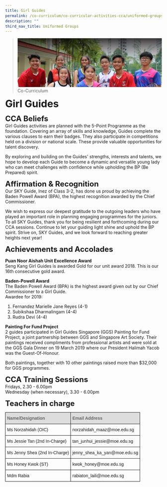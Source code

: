 ```yaml
---
title: Girl Guides
permalink: /co-curriculum/co-curricular-activities-cca/uniformed-groups/girl-guides
description: ""
third_nav_title: Uniformed Groups
---
```

>![](/images/About%20us.jpg)
>Co-Curriculum

**<font size=6>Girl Guides</font>**

**<font size=5>CCA Beliefs</font>**<br>
Girl Guides activities are planned with the 5-Point Programme as the foundation. Covering an array of skills and knowledge, Guides complete the various clauses to earn their badges. They also participate in competitions held on a division or national scale. These provide valuable opportunities for talent discovery. 

  

By exploring and building on the Guides' strengths, interests and talents, we hope to develop each Guide to become a dynamic and versatile young lady who can meet challenges with confidence while upholding the BP (Be Prepared) spirit. 

  
**<font size=5>Affirmation & Recognition</font>**<br>
Our SKY Guide, Inez of Class 3-2, has done us proud by achieving the Baden Powell Award (BPA), the highest recognition awarded by the Chief Commissioner. 

  

We wish to express our deepest gratitude to the outgoing leaders who have played an important role in planning engaging programmes for the juniors. To all SKY Guides, thank you for being resilient and forthcoming during our CCA sessions. Continue to let your guiding light shine and uphold the BP spirit. Strive on, SKY Guides, and we look forward to reaching greater heights next year!

  
**<font size=5>Achievements and Accolades</font>**<br>

**Puan Noor Aishah Unit Excellence Award**<br>
Seng Kang Girl Guides is awarded Gold for our unit award 2018. This is our 16th consecutive gold award.

  

**Baden-Powell Award**<br>
The Baden Powell Award (BPA) is the highest award given out by our Chief Commissioner to a Girl Guide.<br>
Awardee for 2019:<br>
1) Fernandez Marielle Jane Reyes (4-1)<br>
2) Subikshaa Dharmalingam (4-4)<br>
3) Rudra Devi (4-4)

  

**Painting For Fund Project**<br>
2 guides participated in Girl Guides Singapore (GGS) Painting for Fund Project, a joint partnership between GGS and Singapore Art Society. Their paintings received compliments from professional artists and were sold at the GGS Gala Dinner on 19 March 2019 where our President Halimah Yacob was the Guest-Of-Honour.

  

Both paintings, together with 10 other paintings raised more than $32,000 for GGS programmes.

**<font size=5>CCA Training Sessions</font>**<br>
Fridays, 2.30 - 6.00pm<br>
Wednesday (when necessary), 3.30 - 6.00pm

**<font size=5>Teachers in charge</font>**<br>
<table style="border-collapse:collapse;border-spacing:0" class="tg"><thead><tr><th style="background-color:#DDD;border-color:black;border-style:solid;border-width:1px;color:#666;font-family:Arial, sans-serif;font-size:14px;font-weight:bold;overflow:hidden;padding:10px 5px;text-align:left;vertical-align:middle;word-break:normal"><span style="color:#666;background-color:#DDD">Name/Designation</span></th><th style="background-color:#DDD;border-color:black;border-style:solid;border-width:1px;color:#666;font-family:Arial, sans-serif;font-size:14px;font-weight:bold;overflow:hidden;padding:10px 5px;text-align:left;vertical-align:middle;word-break:normal"><span style="color:#666;background-color:#DDD">Email Address</span></th></tr></thead><tbody><tr><td style="border-color:black;border-style:solid;border-width:1px;font-family:Arial, sans-serif;font-size:14px;overflow:hidden;padding:10px 5px;text-align:left;vertical-align:middle;word-break:normal">Ms Norzahidah (OIC)</td><td style="border-color:black;border-style:solid;border-width:1px;font-family:Arial, sans-serif;font-size:14px;overflow:hidden;padding:10px 5px;text-align:left;vertical-align:middle;word-break:normal">norzahidah_maaz@moe.edu.sg</td></tr><tr><td style="border-color:black;border-style:solid;border-width:1px;font-family:Arial, sans-serif;font-size:14px;overflow:hidden;padding:10px 5px;text-align:left;vertical-align:middle;word-break:normal">Ms Jessie Tan (2nd In-Charge)</td><td style="border-color:black;border-style:solid;border-width:1px;font-family:Arial, sans-serif;font-size:14px;overflow:hidden;padding:10px 5px;text-align:left;vertical-align:middle;word-break:normal">tan_junhui_jessie@moe.edu.sg</td></tr><tr><td style="border-color:black;border-style:solid;border-width:1px;font-family:Arial, sans-serif;font-size:14px;overflow:hidden;padding:10px 5px;text-align:left;vertical-align:middle;word-break:normal">Ms Jenny Shea (2nd In-Charge)</td><td style="border-color:black;border-style:solid;border-width:1px;font-family:Arial, sans-serif;font-size:14px;overflow:hidden;padding:10px 5px;text-align:left;vertical-align:middle;word-break:normal">jenny_shea_ka_yan@moe.edu.sg</td></tr><tr><td style="border-color:black;border-style:solid;border-width:1px;font-family:Arial, sans-serif;font-size:14px;overflow:hidden;padding:10px 5px;text-align:left;vertical-align:middle;word-break:normal">Ms Honey Kwok (ST)</td><td style="border-color:black;border-style:solid;border-width:1px;font-family:Arial, sans-serif;font-size:14px;overflow:hidden;padding:10px 5px;text-align:left;vertical-align:middle;word-break:normal">kwok_honey@moe.edu.sg</td></tr><tr><td style="border-color:black;border-style:solid;border-width:1px;font-family:Arial, sans-serif;font-size:14px;overflow:hidden;padding:10px 5px;text-align:left;vertical-align:middle;word-break:normal">Mdm Rabia </td><td style="border-color:black;border-style:solid;border-width:1px;font-family:Arial, sans-serif;font-size:14px;overflow:hidden;padding:10px 5px;text-align:left;vertical-align:middle;word-break:normal">rabiaton_laili@moe.edu.sg</td></tr></tbody></table>